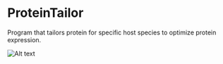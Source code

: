# ProteinTailor
Program that tailors protein for specific host species to optimize protein expression.

![Alt text](./ProteinTailor/Flowchart1.png "Optional title")

